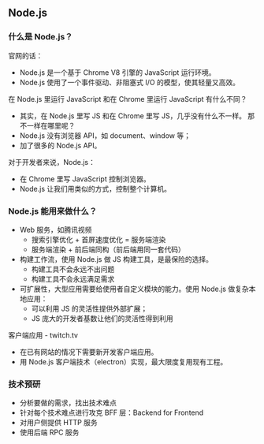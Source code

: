 ## Node.js
### 什么是 Node.js？
官网的话：
- Node.js 是一个基于 Chrome V8 引擎的 JavaScript 运行环境。
- Node.js 使用了一个事件驱动、非阻塞式 I/O 的模型，使其轻量又高效。

在 Node.js 里运行 JavaScript 和在 Chrome 里运行 JavaScript 有什么不同？
- 其实，在 Node.js 里写 JS 和在 Chrome 里写 JS，几乎没有什么不一样。
那不一样在哪里呢？
- Node.js 没有浏览器 API，如 document、window 等；
- 加了很多的 Node.js API。

对于开发者来说，Node.js：
- 在 Chrome 里写 JavaScript 控制浏览器。
- Node.js 让我们用类似的方式，控制整个计算机。

### Node.js 能用来做什么？
- Web 服务，如腾讯视频
  - 搜索引擎优化 + 首屏速度优化 = 服务端渲染
  - 服务端渲染 + 前后端同构（前后端用同一套代码）
- 构建工作流，使用 Node.js 做 JS 构建工具，是最保险的选择。
  - 构建工具不会永远不出问题
  - 构建工具不会永远满足需求
- 可扩展性，大型应用需要给使用者自定义模块的能力。使用 Node.js 做复杂本地应用：
  - 可以利用 JS 的灵活性提供外部扩展；
  - JS 庞大的开发者基数让他们的灵活性得到利用
  
客户端应用 - twitch.tv
- 在已有网站的情况下需要新开发客户端应用。
- 用 Node.js 客户端技术（electron）实现，最大限度复用现有工程。

### 技术预研
- 分析要做的需求，找出技术难点
- 针对每个技术难点进行攻克 
BFF 层：Backend for Frontend
- 对用户侧提供 HTTP 服务
- 使用后端 RPC 服务